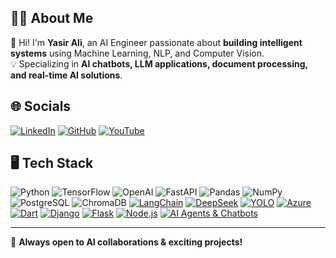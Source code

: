  

## **👨‍💻 About Me**  
👋 Hi! I'm **Yasir Ali**, an AI Engineer passionate about **building intelligent systems** using Machine Learning, NLP, and Computer Vision.  
💡 Specializing in **AI chatbots, LLM applications, document processing, and real-time AI solutions**.  

## **🌐 Socials**  
[![LinkedIn](https://img.shields.io/badge/LinkedIn-blue?style=for-the-badge&logo=linkedin)](https://www.linkedin.com/in/yasir789798/)   [![GitHub](https://img.shields.io/badge/GitHub-black?style=for-the-badge&logo=github)](https://github.com/yasirrustam06)  [![YouTube](https://img.shields.io/badge/YouTube-red?style=for-the-badge&logo=youtube)](https://www.youtube.com/channel/UCDTpeI7tkSctedh1IXVZaRw)  

## **🖥️ Tech Stack**  
![Python](https://img.shields.io/badge/Python-3776AB?style=for-the-badge&logo=python&logoColor=white)  ![TensorFlow](https://img.shields.io/badge/TensorFlow-FF6F00?style=for-the-badge&logo=tensorflow&logoColor=white) ![OpenAI](https://img.shields.io/badge/OpenAI-412991?style=for-the-badge&logo=openai&logoColor=white) ![FastAPI](https://img.shields.io/badge/FastAPI-009688?style=for-the-badge&logo=fastapi&logoColor=white)  ![Pandas](https://img.shields.io/badge/Pandas-150458?style=for-the-badge&logo=pandas&logoColor=white) ![NumPy](https://img.shields.io/badge/NumPy-013243?style=for-the-badge&logo=numpy&logoColor=white)  ![PostgreSQL](https://img.shields.io/badge/PostgreSQL-336791?style=for-the-badge&logo=postgresql&logoColor=white)  ![ChromaDB](https://img.shields.io/badge/ChromaDB-0A0A0A?style=for-the-badge&logo=databricks&logoColor=white)  [![LangChain](https://img.shields.io/badge/LangChain-FFC300?style=for-the-badge&logo=chainlink&logoColor=white)](https://python.langchain.com/)  [![DeepSeek](https://img.shields.io/badge/DeepSeek-2D68C4?style=for-the-badge&logo=deepseek&logoColor=white)](https://deepseek.com/)  [![YOLO](https://img.shields.io/badge/YOLO-FF0000?style=for-the-badge&logo=opencv&logoColor=white)](https://github.com/AlexeyAB/darknet)  [![Azure](https://img.shields.io/badge/Azure-0078D4?style=for-the-badge&logo=microsoftazure&logoColor=white)](https://azure.microsoft.com/)  [![Dart](https://img.shields.io/badge/Dart-0175C2?style=for-the-badge&logo=dart&logoColor=white)](https://dart.dev/)  [![Django](https://img.shields.io/badge/Django-092E20?style=for-the-badge&logo=django&logoColor=white)](https://www.djangoproject.com/) [![Flask](https://img.shields.io/badge/Flask-000000?style=for-the-badge&logo=flask&logoColor=white)](https://flask.palletsprojects.com/)  [![Node.js](https://img.shields.io/badge/Node.js-339933?style=for-the-badge&logo=nodedotjs&logoColor=white)](https://nodejs.org/) [![AI Agents & Chatbots](https://img.shields.io/badge/AI%20Agents%20%26%20Chatbots-FF6F00?style=for-the-badge&logo=openai&logoColor=white)](#)
 

 

  
 

 




---

🚀 **Always open to AI collaborations & exciting projects!**  
